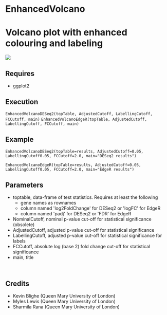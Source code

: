 # EnhancedVolcano
<h1>Volcano plot with enhanced colouring and labeling</h1>
<img src="https://github.com/kevinblighe/EnhancedVolcano/blob/master/vignettes/Volcano.png">
<br>
<h2>Requires</h2>
<ul>
  <li>ggplot2</li>
  </ul>
<h2>Execution</h2>
<code>EnhancedVolcanoDESeq2(topTable, AdjustedCutoff, LabellingCutoff, FCCutoff, main)</code>
<code>EnhancedVolcanoEdgeR(topTable, AdjustedCutoff, LabellingCutoff, FCCutoff, main)</code>
<br>
<h2>Example</h2

<code>EnhancedVolcanoDESeq2(topTable=results, AdjustedCutoff=0.05, LabellingCutoff0.05, FCCutoff=2.0, main="DESeq2 results")</code>

<code>EnhancedVolcanoEdgeR(topTable=results, AdjustedCutoff=0.05, LabellingCutoff0.05, FCCutoff=2.0, main="EdgeR results")</code>
<br>
<h2>Parameters</h2>
<ul>
<li>toptable, data-frame of test statistics. Requires at least the following
  <ul>
    <li>gene names as rownames</li>
  <li>column named 'log2FoldChange' for DESeq2 or 'logFC' for EdgeR</li>
    <li>column named 'padj' for DESeq2 or 'FDR' for EdgeR</li>
  </ul>
<li>NominalCutoff, nominal p-value cut-off for statistical significance (obsolete)</li>
<li>AdjustedCutoff, adjusted p-value cut-off for statistical significance</li>
<li>LabellingCutoff, adjusted p-value cut-off for statistical significance for labels</li>
<li>FCCutoff, absolute log (base 2) fold change cut-off for statistical significance</li>
<li>main, title</li>
  </ul>
<br>
<h2>Credits</h2>
<ul>
  <li>Kevin Blighe (Queen Mary University of London)</li>
  <li>Myles Lewis (Queen Mary University of London)</li>
  <li>Sharmila Rana (Queen Mary University of London)</li>
</ul>
